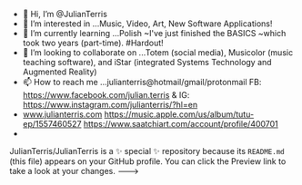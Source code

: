 - 👋 Hi, I’m @JulianTerris
- 👀 I’m interested in ...Music, Video, Art, New Software Applications!
- 🌱 I’m currently learning ...Polish ~I've just finished the BASICS ~which took two years (part-time). #Hardout!
- 💞️ I’m looking to collaborate on ...Totem (social media), Musicolor (music teaching software), and iStar (integrated Systems Technology and Augmented Reality)  
- 📫 How to reach me ...julianterris@hotmail/gmail/protonmail FB: https://www.facebook.com/julian.terris & IG: https://www.instagram.com/julianterris/?hl=en
- www.julianterris.com https://music.apple.com/us/album/tutu-ep/1557460527 https://www.saatchiart.com/account/profile/400701
- 
JulianTerris/JulianTerris is a ✨ special ✨ repository because its `README.md` (this file) appears on your GitHub profile.
You can click the Preview link to take a look at your changes.
--->
